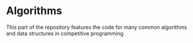 # Algorithms

This part of the repository features the code for many common algorithms and data structures in competitive programming
